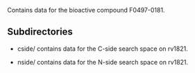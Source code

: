 Contains data for the bioactive compound F0497-0181.

## Subdirectories

- cside/ contains data for the C-side search space on rv1821.

- nside/ contains data for the N-side search space on rv1821.

